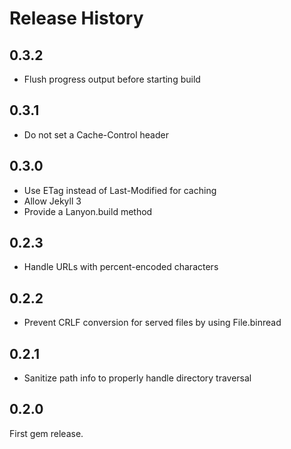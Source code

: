 Release History
===============

## 0.3.2

* Flush progress output before starting build

## 0.3.1

* Do not set a Cache-Control header

## 0.3.0

* Use ETag instead of Last-Modified for caching
* Allow Jekyll 3
* Provide a Lanyon.build method

## 0.2.3

* Handle URLs with percent-encoded characters

## 0.2.2

* Prevent CRLF conversion for served files by using File.binread

## 0.2.1

* Sanitize path info to properly handle directory traversal

## 0.2.0

First gem release.
